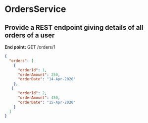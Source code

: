 # OrdersService

## Provide a REST endpoint giving details of all orders of a user 

**End point:** GET /orders/1

```json
{
  "orders": [
    {
      "orderId": 1,
      "orderAmount": 250,
      "orderDate": "14-Apr-2020"
    },
   {
      "orderId": 2,
      "orderAmount": 450,
      "orderDate": "15-Apr-2020"
    }
  ]
}
```


